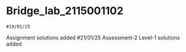 # Bridge_lab_2115001102
    #19/01/25 
Assignment solutions added
    #21/01/25
Assessment-2 Level-1 solutions added

